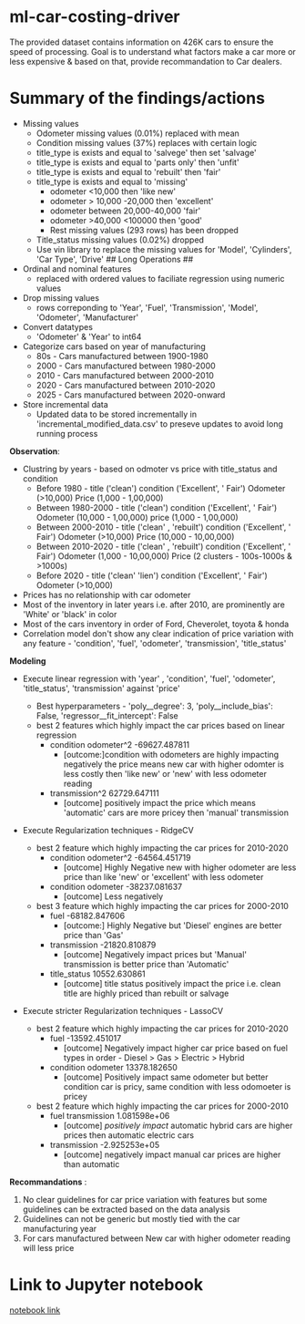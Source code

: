 # ml-car-costing-driver
The provided dataset contains information on 426K cars to ensure the speed of processing. Goal is to understand what factors make a car more or less expensive & based on that, provide recommandation to Car dealers.

# Summary of the findings/actions 
- Missing values
  - Odometer missing values (0.01%) replaced with mean 
  - Condition missing values (37%) replaces with certain logic
   - title_type is exists and equal to 'salvege' then set 'salvage'
   - title_type is exists and equal to 'parts only' then 'unfit'
   - title_type is exists and equal to 'rebuilt' then 'fair'
   - title_type is exists and equal to 'missing'
     - odometer <10,000 then 'like new'
     - odometer > 10,000 -20,000 then 'excellent' 
     - odometer between 20,000-40,000 'fair'
     - odometer >40,000 <100000 then 'good'
     - Rest missing values (293 rows) has been dropped
  - Title_status missing values (0.02%) dropped
  - Use vin library to replace the missing values for 'Model', 'Cylinders', 'Car Type', 'Drive' ## Long Operations ##
- Ordinal and nominal features 
  - replaced with ordered values to faciliate regression using numeric values
- Drop missing values 
  - rows correponding to 'Year', 'Fuel', 'Transmission', 'Model', 'Odometer', 'Manufacturer'
- Convert datatypes 
  - 'Odometer' & 'Year' to int64
- Categorize cars based on year of manufacturing
  - 80s     - Cars manufactured between 1900-1980
  - 2000    - Cars manufactured between 1980-2000
  - 2010    - Cars manufactured between 2000-2010
  - 2020    - Cars manufactured between 2010-2020
  - 2025    - Cars manufactured between 2020-onward 
- Store incremental data
  - Updated data to be stored incrementally in 'incremental_modified_data.csv' to preseve updates to avoid long running process

**Observation**:
- Clustring by years - based on odmoter vs price with title_status and condition 
  - Before 1980         - title ('clean') condition ('Excellent', ' Fair') Odometer (>10,000) Price (1,000 - 1,00,000)
  - Between 1980-2000   - title ('clean') condition ('Excellent', ' Fair') Odometer (10,000 - 1,00,000) price (1,000 - 1,00,000)
  - Between 2000-2010   - title ('clean' , 'rebuilt') condition ('Excellent', ' Fair') Odometer (>10,000) Price (10,000 - 10,00,000)
  - Between 2010-2020   - title ('clean' , 'rebuilt') condition ('Excellent', ' Fair') Odometer (1,000 - 10,00,000) Price (2 clusters - 100s-1000s & >1000s)
  - Before 2020         - title ('clean' 'lien') condition ('Excellent', ' Fair') Odometer (>10,000)
- Prices has no relationship with car odometer
- Most of the inventory in later years i.e. after 2010, are prominently are 'White' or 'black' in color
- Most of the cars inventory in order of Ford, Cheverolet, toyota & honda
- Correlation model don't show any clear indication of price variation with any feature - 'condition', 'fuel', 'odometer', 'transmission', 'title_status'

**Modeling**
- Execute linear regression with 'year' , 'condition', 'fuel', 'odometer', 'title_status', 'transmission' against 'price'
  - Best hyperparameters - 'poly__degree': 3, 'poly__include_bias': False, 'regressor__fit_intercept': False
  - best 2 features which highly impact the car prices based on linear regression
    - condition odometer^2 -69627.487811
      - [outcome:]condition with odometers are highly impacting negatively the price means new car with higher odomter is less costly then 'like new' or        'new' with less odometer reading
    - transmission^2  62729.647111 
      - [outcome] positively impact the price which means 'automatic' cars are more pricey then 'manual' transmission  

- Execute Regularization techniques - RidgeCV  
  - best 2 feature which highly impacting the car prices for 2010-2020
    - condition odometer^2  -64564.451719 
      - [outcome] Highly Negative new with higher odometer are less price than like 'new' or 'excellent' with less odometer 
    - condition odometer    -38237.081637
      - [outcome] Less negatively 
  - best 3 feature which highly impacting the car prices for 2000-2010
    - fuel          -68182.847606 
      - [outcome:] Highly Negative but 'Diesel' engines are better price than 'Gas' 
    - transmission  -21820.810879 
      - [outcome]  Negatively impact prices but 'Manual' transmission is better price than 'Automatic'
    - title_status  10552.630861  
      - [outcome]  title status positively impact the price i.e. clean title are highly priced than rebuilt or salvage

- Execute stricter Regularization techniques - LassoCV
  - best 2 feature which highly impacting the car prices for 2010-2020
    - fuel  -13592.451017 
      - [outcome] Negatively impact higher car price based on fuel types in order - Diesel > Gas > Electric > Hybrid 
    - condition odometer   13378.182650  
      - [outcome] Positively impact same odometer but better condition car is pricy, same condition with less odomoeter is pricey
  - best 2 feature which highly impacting the car prices for 2000-2010
    - fuel transmission  1.081598e+06  
      - [outcome] *positively impact* automatic hybrid cars are higher prices then automatic electric cars
    - transmission       -2.925253e+05
      - [outcome] negatively impact manual car prices are higher than automatic


**Recommandations** :
1. No clear guidelines for car price variation with features but some guidelines can be extracted based on the data analysis
2. Guidelines can not be generic but mostly tied with the car manufacturing year 
3. For cars manufactured between 
New car with higher odometer reading will less price

# Link to Jupyter notebook
[notebook link](https://github.com/vishalnigam/ml-car-costing-driver/blob/main/car-costing-drivers.ipynb)
